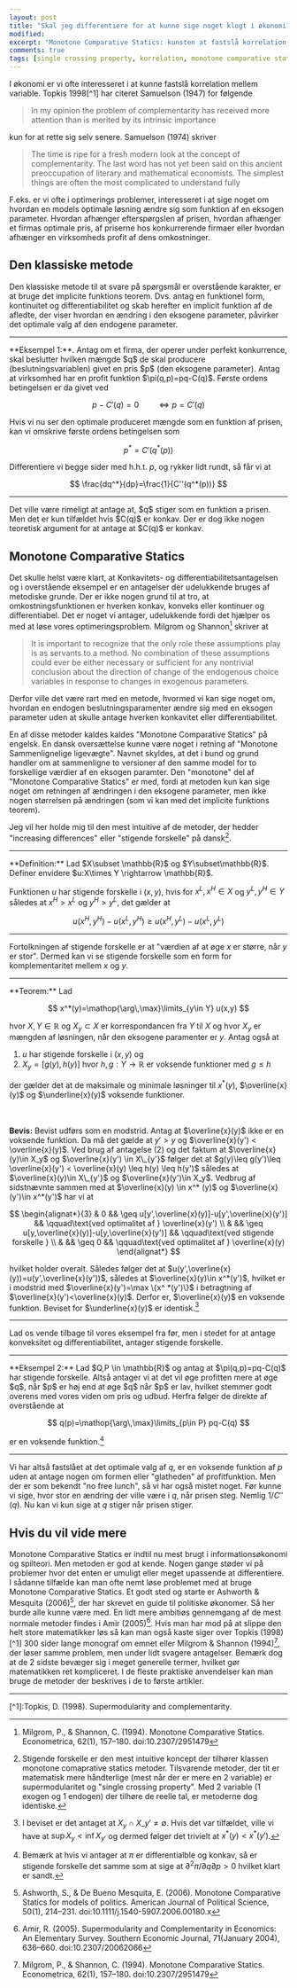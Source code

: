 ```yaml
---
layout: post
title: "Skal jeg differentiere for at kunne sige noget klogt i økonomi?"
modified:
excerpt: "Monotone Comparative Statics: kunsten at fastslå korrelation under 'svagere' antagelser"
comments: true
tags: [single crossing property, korrelation, monotone comparative statics, economic methods, danish ]
---
```



I økonomi er vi ofte interesseret i at kunne fastslå korrelation mellem variable. Topkis 1998[^1] har citeret Samuelson (1947) for følgende

> In my opinion the problem of complementarity has received more attention than is merited by its intrinsic importance

kun for at rette sig selv senere. Samuelson (1974) skriver 

> The time is ripe for a fresh modern look at the concept of complementarity. The last word has not yet been said on this ancient preoccupation of literary and mathematical economists. The simplest things are often the most complicated to understand fully

F.eks. er vi ofte i optimerings problemer, interesseret i at sige noget om hvordan en models optimale løsning ændre sig som funktion af en eksogen parameter. Hvordan afhænger efterspørgslen af prisen, hvordan afhænger et firmas optimale pris, af priserne hos konkurrerende firmaer eller hvordan afhænger en virksomheds profit af dens omkostninger. 

## Den klassiske metode

Den klassiske metode til at svare på spørgsmål er overstående karakter, er at bruge det implicite funktions teorem. Dvs. antag en funktionel form, kontinuitet og differentiabilitet og skab herefter en implicit funktion af de afledte, der viser hvordan en ændring i den eksogene parameter, påvirker det optimale valg af den endogene parameter. 

<hr>
**Eksempel 1:**. Antag om et firma, der operer under perfekt konkurrence, skal beslutter hvilken mængde $q$ de skal producere (beslutningsvariablen) givet en pris $p$ (den eksogene parameter). Antag at virksomhed har en profit funktion $\pi(q,p)=pq-C(q)$. Første ordens betingelsen er da givet ved

$$
p-C'(q)=0 \qquad \Leftrightarrow p=C'(q)
$$

Hvis vi nu ser den optimale produceret mængde som en funktion af prisen, kan vi omskrive første ordens betingelsen som

$$
p^*=C'(q^*(p))
$$

Differentiere vi begge sider med h.h.t. $p$, og rykker lidt rundt, så får vi at

$$
\frac{dq^*}{dp}=\frac{1}{C''(q^*(p))}
$$
 
<hr>
Det ville være rimeligt at antage at, $q$ stiger som en funktion a prisen. Men det er kun tilfældet hvis $C(q)$ er konkav. Der er dog ikke nogen teoretisk argument for at antage at $C(q)$ er konkav. 

## Monotone Comparative Statics

Det skulle helst være klart, at Konkavitets- og differentiabilitetsantagelsen og i overstående eksempel er en antagelser der udelukkende bruges af metodiske grunde. Der er ikke nogen grund til at tro, at omkostningsfunktionen er hverken konkav, konveks eller kontinuer og differentiabel. Det er noget vi antager, udelukkende fordi det hjælper os med at løse vores optimeringsproblem. Milgrom og Shannon[^2] skriver at 

> It is important to recognize that the only role these assumptions play is as servants to a method. No combination of these assumptions could ever be either necessary or sufficient for any nontrivial conclusion about the direction of change of the endogenous choice variables in response to changes in exogenous parameters.

Derfor ville det være rart med en metode, hvormed vi kan sige noget om, hvordan en endogen beslutningsparamenter ændre sig med en eksogen parameter uden at skulle antage hverken konkavitet eller differentiabilitet. 

En af disse metoder kaldes kaldes "Monotone Comparative Statics" på engelsk. En dansk oversættelse kunne være noget i retning af "Monotone Sammenlignelige ligevægte". Navnet skyldes, at det i bund og grund handler om at sammenligne to versioner af den samme model for to forskellige værdier af en eksogen paramter. Den "monotone" del af "Monotone Comparative Statics" er med, fordi at metoden kun kan sige noget om retningen af ændringen i den eksogene parameter, men ikke nogen størrelsen på ændringen (som vi kan med det implicite funktions teorem).

Jeg vil her holde mig til den mest intuitive af de metoder, der hedder "increasing differences" eller "stigende forskelle" på dansk[^3]. 

<hr>
**Definition:** Lad $X\subset \mathbb{R}$ og  $Y\subset\mathbb{R}$. Definer envidere $u:X\times Y \rightarrow \mathbb{R}$. 

Funktionen $u$ har stigende forskelle i $(x,y)$, hvis for $x^L,x^H\in X$ og $y^L,y^H\in Y$ således at $x^H>x^L$  og $y^H>y^L$, det gælder at

$$
u(x^H, y^H) − u(x^L , y^H) ≥ u(x^H,y^L) − u(x^L,y^L)
$$

<hr>

Fortolkningen af stigende forskelle er at "værdien af at øge $x$ er større, når $y$ er stor". Dermed kan vi se stigende forskelle som en form for komplementaritet mellem $x$ og $y$.

<hr>
**Teorem:** Lad 

$$
	x^*(y)=\mathop{\arg\,\max}\limits_{y\in Y} u(x,y)
$$

hvor $X,Y\in \mathbb{R}$ og $X_y\subset X$ er korrespondancen fra $Y$ til $X$  og hvor $X_y$ er mængden af løsningen, når den eksogene paramenter er $y$.  Antag også at

1. $u$ har stigende forskelle i $(x,y)$  og
2. $X_y=[g(y),h(y)]$  hvor $h,g:Y \rightarrow \mathbb{R}$ er voksende funktioner med $g\leq h$

der gælder det at de maksimale og minimale løsninger til $x^*(y)$, $\overline{x}(y)$ og $\underline{x}(y)$ voksende funktioner. 

<br><br>
**Bevis:**
Bevist udførs som en modstrid. Antag at $\overline{x}(y)$ ikke er en voksende funktion. Da må det gælde at $y'>y$ og $\overline{x}(y') < \overline{x}(y)$.  Ved brug af antagelse (2) og det faktum at $\overline{x}(y)\in X_y$ og $\overline{x}(y') \in X\_{y'}$  følger det at $g(y)\leq g(y')\leq \overline{x}(y') < \overline{x}(y) \leq h(y) \leq h(y')$ således at $\overline{x}(y)\in X\_{y'}$ og $\overline{x}(y')\in X_y$.  Vedbrug af sidstnævnte sammen med at $\overline{x}(y) \in x^* (y)$ og $\overline{x}(y')\in x^*(y')$  har vi at

$$
\begin{alignat*}{3}
   & 0 && \geq u[y',\overline{x}(y)]-u[y',\overline{x}(y')] && \qquad\text{ved optimalitet af } \overline{x}(y') \\
   &   && \geq u[y,\overline{x}(y)]-u[y,\overline{x}(y')]   && \qquad\text{ved stigende forskelle } \\
   &   && \geq 0                                  && \qquad\text{ved optimalitet af } \overline{x}(y)
\end{alignat*}
$$

hvilket holder overalt. Således følger det at $u(y',\overline{x}(y))=u(y',\overline{x}(y'))$, således at $\overline{x}(y)\in x^*(y')$, hvilket er i modstrid med $\overline{x}(y')=\max \{x^ *(y')\}$ i betragtning af $\overline{x}(y')<\overline{x}(y)$.  Derfor er, $\overline{x}(y)$ en voksende funktion. Beviset for $\underline{x}(y)$ er identisk.[^4]
<hr>

Lad os vende tilbage til vores eksempel fra før, men i stedet for at antage konveksitet og differentiabilitet, antager stigende forskelle.

<hr>
**Eksempel 2:** Lad $Q,P \in \mathbb{R}$ og antag at $\pi(q,p)=pq-C(q)$ har stigende forskelle. Altså antager vi at det vil øge profitten mere at øge $q$, når $p$ er høj end at øge $q$ når $p$ er lav, hvilket stemmer godt overens med vores viden om pris og udbud. Herfra følger de direkte af overstående at 

$$
q(p)=\mathop{\arg\,\max}\limits_{p\in P} pq-C(q)
$$

er en voksende funktion.[^5]
<hr>

Vi har altså fastslået at det optimale valg af $q$, er en voksende funktion af $p$ uden at antage nogen om formen eller "glatheden" af profitfunktion. Men der er som bekendt "no free lunch", så vi har også mistet noget. Før kunne vi sige, hvor stor en ændring der ville være i $q$, når prisen steg. Nemlig $1/C' '(q)$. Nu kan vi kun sige at $q$ stiger når prisen stiger. 

## Hvis du vil vide mere
Monotone Comparative Statics er indtil nu mest brugt i informationsøkonomi og spilteori. Men metoden er god at kende. Nogen gange støder vi på problemer hvor det enten er umuligt eller meget upassende at differentiere. I sådanne tilfælde kan man ofte nemt løse problemet med at bruge Monotone Comparative Statics. Et godt sted og starte er Ashworth & Mesquita (2006)[^6], der har skrevet en guide til politiske økonomer. Så her burde alle kunne være med. En lidt mere ambitiøs gennemgang af de mest normale metoder findes i Amir (2005)[^7]. Hvis man har mod på at slippe den helt store matematikker løs så kan man også kaste siger over Topkis (1998)[^1] 300 sider lange monograf om emnet eller Milgrom & Shannon (1994)[^2], der løser samme problem, men under lidt svagere antagelser. Bemærk dog at de 2 sidste bevæger sig i meget generelle termer, hvilket gør matematikken ret kompliceret. I de fleste praktiske anvendelser kan man bruge de metoder der beskrives i de to første artikler. 
 
<hr>
[^1]:Topkis, D. (1998). Supermodularity and complementarity. 

[^2]:Milgrom, P., & Shannon, C. (1994). Monotone Comparative Statics. Econometrica, 62(1), 157–180. doi:10.2307/2951479

[^3]: Stigende forskelle er den mest intuitive koncept der tilhører klassen monotone comaprative statics metoder. Tilsvarende metoder, der tit er matematisk mere håndterlige (mest når der er mere en 2 variable) er supermodularitet og "single crossing property". Med 2 variable (1 exogen og 1 endogen) der tilhøre de reelle tal, er metoderne dog identiske. 

[^4]:I beviset er det antaget at $X_y\cap X\_{y'}\ne \emptyset$. Hvis det var tilfældet, ville vi have at $\sup X_y < \inf X_{y'}$ og dermed følger det trivielt at $x^*(y)< x ^ *(y')$.

[^5]:Bemærk at hvis vi antager at $\pi$ er differentialble og konkav, så er stigende forskelle det samme som at sige at $\partial^2\pi\big/\partial q\partial p>0$ hvilket klart er sandt.

[^6]:Ashworth, S., & De Bueno Mesquita, E. (2006). Monotone Comparative Statics for models of politics. American Journal of Political Science, 50(1), 214–231. doi:10.1111/j.1540-5907.2006.00180.x

[^7]:Amir, R. (2005). Supermodularity and Complementarity in Economics: An Elementary Survey. Southern Economic Journal, 71(January 2004), 636–660. doi:10.2307/20062066